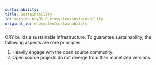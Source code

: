 ```yaml
---
sustainability: 
title: Sustainability
id: version-oryOS.9-ecosystem/sustainability
original_id: ecosystem/sustainability
---
```


ORY builds a sustainable infrastructure. To guarantee sustainability, the following aspects are core principles:

1. Heavily engage with the open source community.
2. Open source projects do not diverge from their monetized versions.
